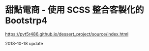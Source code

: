# 甜點電商 - 使用 SCSS 整合客製化的 Bootstrp4
https://pvt5r486.github.io/dessert_project/source/index.html

2018-10-18 update
